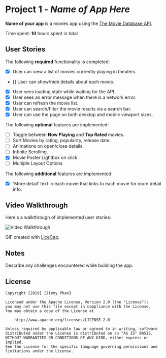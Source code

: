 # Project 1 - *Name of App Here*

**Name of your app** is a movies app using the [The Movie Database API](http://docs.themoviedb.apiary.io/#).

Time spent: **10** hours spent in total

## User Stories

The following **required** functionality is completed:

- [X] User can view a list of movies currently playing in theaters.
- [] User can show/hide details about each movie.
- [x] User sees loading state while waiting for the API.
- [X] User sees an error message when there is a network error.
- [X] User can refresh the movie list.
- [X] User can search/filter the movie results via a search bar.
- [X] User can use the page on both desktop and mobile viewport sizes.

The following **optional** features are implemented:

- [ ] Toggle between **Now Playing** and **Top Rated** movies.
- [ ] Sort Movies by rating, popularity, release date.
- [ ] Animations on open/close details.
- [ ] Infinite Scrolling.
- [X] Movie Poster Lightbox on click
- [ ] Multiple Layout Options

The following **additional** features are implemented:

- [X] 'More detail' text in each movie that links to each movie for more detail info. 



## Video Walkthrough

Here's a walkthrough of implemented user stories:

<img src='http://i.imgur.com/link/to/your/gif/file.gif' title='Video Walkthrough' width='' alt='Video Walkthrough' />

GIF created with [LiceCap](http://www.cockos.com/licecap/).

## Notes

Describe any challenges encountered while building the app.

## License

    Copyright [2019] [Jimmy Phan]

    Licensed under the Apache License, Version 2.0 (the "License");
    you may not use this file except in compliance with the License.
    You may obtain a copy of the License at

        http://www.apache.org/licenses/LICENSE-2.0

    Unless required by applicable law or agreed to in writing, software
    distributed under the License is distributed on an "AS IS" BASIS,
    WITHOUT WARRANTIES OR CONDITIONS OF ANY KIND, either express or implied.
    See the License for the specific language governing permissions and
    limitations under the License.